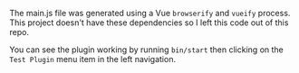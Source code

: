 The main.js file was generated using a Vue `browserify` and `vueify` process.
This project doesn't have these dependencies so I left this code out of this
repo.

You can see the plugin working by running `bin/start` then clicking on the
`Test Plugin` menu item in the left navigation.
